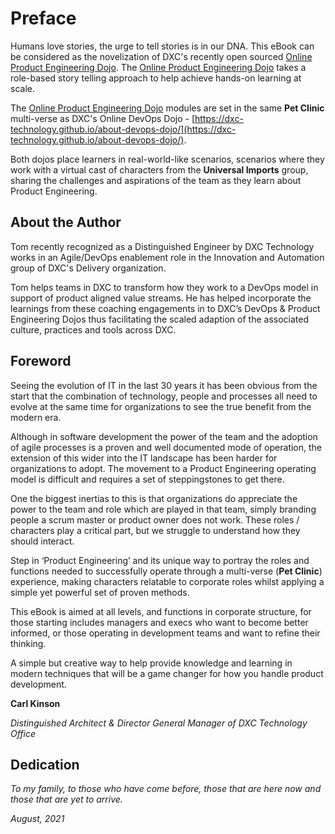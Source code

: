 # Preface

Humans love stories, the urge to tell stories is in our DNA. This eBook can be considered as the novelization of DXC's recently open sourced [Online Product Engineering Dojo](https://dxc-technology.github.io/about-pe-dojo/modules/). The [Online Product Engineering Dojo](https://dxc-technology.github.io/about-pe-dojo/modules/) takes a role-based story telling approach to help achieve hands-on learning at scale.

The [Online Product Engineering Dojo](https://dxc-technology.github.io/about-pe-dojo/modules/) modules are set in the same **Pet Clinic** multi-verse as DXC's Online DevOps Dojo - [https://dxc-technology.github.io/about-devops-dojo/](https://dxc-technology.github.io/about-devops-dojo/).

Both dojos place learners in real-world-like scenarios, scenarios where they work with a virtual cast of characters from the **Universal Imports** group, sharing the challenges and aspirations of the team as they learn about Product Engineering.

## About the Author

Tom recently recognized as a Distinguished Engineer by DXC Technology works in an Agile/DevOps enablement role in the Innovation and Automation group of DXC's Delivery organization.

Tom helps teams in DXC to transform how they work to a DevOps model in support of product aligned value streams. He has helped incorporate the learnings from these coaching engagements in to DXC’s DevOps & Product Engineering Dojos thus facilitating the scaled adaption of the associated culture, practices and tools across DXC.

## Foreword

Seeing the evolution of IT in the last 30 years it has been obvious from the start that the combination of technology, people and processes all need to evolve at the same time for organizations to see the true benefit from the modern era.

Although in software development the power of the team and the adoption of agile processes is a proven and well documented mode of operation, the extension of this wider into the IT landscape has been harder for organizations to adopt. The movement to a Product Engineering operating model is difficult and requires a set of steppingstones to get there.

One the biggest inertias to this is that organizations do appreciate the power to the team and role which are played in that team, simply branding people a scrum master or product owner does not work. These roles / characters play a critical part, but we struggle to understand how they should interact.

Step in ‘Product Engineering’ and its unique way to portray the roles and functions needed to successfully operate through a multi-verse (**Pet Clinic**) experience, making characters relatable to corporate roles whilst applying a simple yet powerful set of proven methods.

This eBook is aimed at all levels, and functions in corporate structure, for those starting includes managers and execs who want to become better informed, or those operating in development teams and want to refine their thinking.

A simple but creative way to help provide knowledge and learning in modern techniques that will be a game changer for how you handle product development.

**Carl Kinson**

_Distinguished Architect & Director General Manager of DXC Technology Office_

## Dedication

_To my family, to those who have come before, those that are here now and those that are yet to arrive._

_August, 2021_
